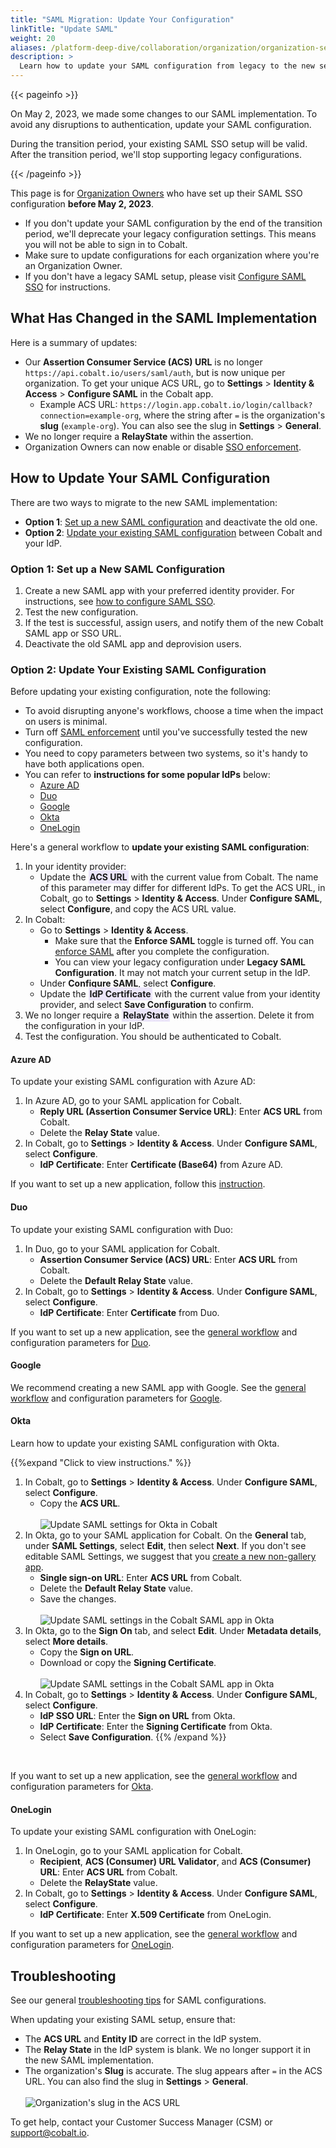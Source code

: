 ```yaml
---
title: "SAML Migration: Update Your Configuration"
linkTitle: "Update SAML"
weight: 20
aliases: /platform-deep-dive/collaboration/organization/organization-settings/saml-sso/saml-migration/
description: >
  Learn how to update your SAML configuration from legacy to the new setup.
---
```


{{< pageinfo >}}
<p>On May 2, 2023, we made some changes to our SAML implementation. To avoid any disruptions to authentication, update your SAML configuration.</p><p>During the transition period, your existing SAML SSO setup will be valid. After the transition period, we'll stop supporting legacy configurations.</p>
{{< /pageinfo >}}

This page is for [Organization Owners](/getting-started/glossary/#organization-owner) who have set up their SAML SSO configuration **before May 2, 2023**.

- If you don't update your SAML configuration by the end of the transition period, we'll deprecate your legacy configuration settings. This means you will not be able to sign in to Cobalt.
- Make sure to update configurations for each organization where you're an Organization Owner.
- If you don't have a legacy SAML setup, please visit [Configure SAML SSO](/platform-deep-dive/organization/organization-settings/saml-sso/) for instructions.

## What Has Changed in the SAML Implementation

Here is a summary of updates:

- Our **Assertion Consumer Service (ACS) URL** is no longer `https://api.cobalt.io/users/saml/auth`, but is now unique per organization. To get your unique ACS URL, go to **Settings** > **Identity & Access** > **Configure SAML** in the Cobalt app.
  - Example ACS URL: `https://login.app.cobalt.io/login/callback?connection=example-org`, where the string after `=` is the organization's **slug** (`example-org`). You can also see the slug in **Settings** > **General**.
- We no longer require a **RelayState** within the assertion.
- Organization Owners can now enable or disable [SSO enforcement](/platform-deep-dive/organization/organization-settings/saml-sso/#enforce-saml-sso).

## How to Update Your SAML Configuration

There are two ways to migrate to the new SAML implementation:

- **Option 1**: [Set up a new SAML configuration](#option-1-set-up-a-new-saml-configuration) and deactivate the old one.
- **Option 2**: [Update your existing SAML configuration](#option-2-update-your-existing-saml-configuration) between Cobalt and your IdP.

### Option 1: Set up a New SAML Configuration

1. Create a new SAML app with your preferred identity provider. For instructions, see [how to configure SAML SSO](/platform-deep-dive/organization/organization-settings/saml-sso/).
1. Test the new configuration.
1. If the test is successful, assign users, and notify them of the new Cobalt SAML app or SSO URL.
1. Deactivate the old SAML app and deprovision users.

### Option 2: Update Your Existing SAML Configuration

Before updating your existing configuration, note the following:

- To avoid disrupting anyone's workflows, choose a time when the impact on users is minimal.
- Turn off [SAML enforcement](/platform-deep-dive/organization/organization-settings/saml-sso/#enforce-saml-sso) until you've successfully tested the new configuration.
- You need to copy parameters between two systems, so it's handy to have both applications open.
- You can refer to **instructions for some popular IdPs** below:
  - [Azure AD](#azure-ad)
  - [Duo](#duo)
  - [Google](#google)
  - [Okta](#okta)
  - [OneLogin](#onelogin)

Here's a general workflow to **update your existing SAML configuration**:

1. In your identity provider:
    - Update the <span style="background-color: #ECE6FA; padding: 2px;">**ACS URL**</span> with the current value from Cobalt. The name of this parameter may differ for different IdPs. To get the ACS URL, in Cobalt, go to **Settings** > **Identity & Access**. Under **Configure SAML**, select **Configure**, and copy the ACS URL value.
1. In Cobalt:
    - Go to **Settings** > **Identity & Access**.
      - Make sure that the **Enforce SAML** toggle is turned off. You can [enforce SAML](/platform-deep-dive/organization/organization-settings/saml-sso/#enforce-saml-sso) after you complete the configuration.
      - You can view your legacy configuration under **Legacy SAML Configuration**. It may not match your current setup in the IdP.
    - Under **Configure SAML**, select **Configure**.
    - Update the <span style="background-color: #ECE6FA; padding: 2px;">**IdP Certificate**</span> with the current value from your identity provider, and select **Save Configuration** to confirm.
1. We no longer require a <span style="background-color: #ECE6FA; padding: 2px;">**RelayState**</span> within the assertion. Delete it from the configuration in your IdP.
1. Test the configuration. You should be authenticated to Cobalt.

#### Azure AD

To update your existing SAML configuration with Azure AD:

1. In Azure AD, go to your SAML application for Cobalt.
    - **Reply URL (Assertion Consumer Service URL)**: Enter **ACS URL** from Cobalt.
    - Delete the **Relay State** value.
1. In Cobalt, go to **Settings** > **Identity & Access**. Under **Configure SAML**, select **Configure**.
    - **IdP Certificate**: Enter **Certificate (Base64)** from Azure AD.

If you want to set up a new application, follow this [instruction](/platform-deep-dive/organization/organization-settings/saml-sso/#azure-ad).

#### Duo

To update your existing SAML configuration with Duo:

1. In Duo, go to your SAML application for Cobalt.
    - **Assertion Consumer Service (ACS) URL**: Enter **ACS URL** from Cobalt.
    - Delete the **Default Relay State** value.
1. In Cobalt, go to **Settings** > **Identity & Access**. Under **Configure SAML**, select **Configure**.
    - **IdP Certificate**: Enter **Certificate** from Duo.

If you want to set up a new application, see the [general workflow](/platform-deep-dive/organization/organization-settings/saml-sso/#general-configuration-workflow) and configuration parameters for [Duo](/platform-deep-dive/organization/organization-settings/saml-sso/#duo).

#### Google

We recommend creating a new SAML app with Google. See the [general workflow](/platform-deep-dive/organization/organization-settings/saml-sso/#general-configuration-workflow) and configuration parameters for [Google](/platform-deep-dive/organization/organization-settings/saml-sso/#google).

<!--
To update your existing SAML configuration with Google:

1. In Cobalt, go to **Settings** > **Identity & Access**. Under **Configure SAML**, select **Configure**.
    - **IdP Certificate**: Enter **Certificate** from the Google Admin console.
1. In the Google Admin console, go to your SAML application for Cobalt.
    - **ACS URL**: Enter **ACS URL** from Cobalt.
    - Delete the **Start URL** value (RelayState).-->

#### Okta

<!--
Instructions differ depending on how you've set up your Cobalt SAML app in Okta:

- [Non-gallery app](#non-gallery-saml-app-for-cobalt)
- [Gallery app for Cobalt](#gallery-saml-app-for-cobalt)

##### Non-gallery SAML App for Cobalt

Learn how to update your existing SAML configuration with Okta for a non-gallery Cobalt SAML app.
-->

Learn how to update your existing SAML configuration with Okta.

{{%expand "Click to view instructions." %}}

1. In Cobalt, go to **Settings** > **Identity & Access**. Under **Configure SAML**, select **Configure**.
    - Copy the **ACS URL**.<br><br>
    ![Update SAML settings for Okta in Cobalt](/deepdive/Cobalt-configuration-for-Okta-manual-app-1.png "Update SAML settings for Okta in Cobalt")
1. In Okta, go to your SAML application for Cobalt. On the **General** tab, under **SAML Settings**, select **Edit**, then select **Next**. If you don't see editable SAML Settings, we suggest that you [create a new non-gallery app](/platform-deep-dive/organization/organization-settings/saml-sso/#okta).
    - **Single sign-on URL**: Enter **ACS URL** from Cobalt.
    - Delete the **Default Relay State** value.
    - Save the changes.<br><br>
    ![Update SAML settings in the Cobalt SAML app in Okta](/deepdive/Cobalt-Okta-SAML-app-update-1.png "Update SAML settings in the Cobalt SAML app in Okta")
1. In Okta, go to the **Sign On** tab, and select **Edit**. Under **Metadata details**, select **More details**.
    - Copy the **Sign on URL**.
    - Download or copy the **Signing Certificate**.<br><br>
    ![Update SAML settings in the Cobalt SAML app in Okta](/deepdive/Cobalt-configuration-for-Okta-manual-app-2.png "Update SAML settings in the Cobalt SAML app in Okta")
1. In Cobalt, go to **Settings** > **Identity & Access**. Under **Configure SAML**, select **Configure**.
    - **IdP SSO URL**: Enter the **Sign on URL** from Okta.
    - **IdP Certificate**: Enter the **Signing Certificate** from Okta.
    - Select **Save Configuration**.
{{% /expand %}}
<br>

If you want to set up a new application, see the [general workflow](/platform-deep-dive/organization/organization-settings/saml-sso/#general-configuration-workflow) and configuration parameters for [Okta](/platform-deep-dive/organization/organization-settings/saml-sso/#okta).

<!--
##### Gallery SAML App for Cobalt

Learn how to update your existing SAML configuration with Okta for a [gallery Cobalt SAML app](https://www.okta.com/integrations/cobalt/).

{{%expand "Click to view instructions." %}}

1. In Cobalt, go to **Settings** > **Identity & Access**. Under **Configure SAML**, select **Configure**.
    - Copy the organization's **slug** that appears after `=` in the ACS URL. You can also see the slug in **Settings** > **General**.<br><br>
    ![Organization's slug in the ACS URL](/deepdive/slug-acs-url.png "Organization's slug in the ACS URL")
1. In Okta, go to your gallery SAML app for Cobalt. Select the **Sign On** tab, then select **Edit**.
    - Delete the **Default Relay State** value.<br><br>
    ![Delete the Default Relay State in your gallery Cobalt SAML app in Okta](/deepdive/Cobalt-configuration-for-Okta-preintegrated-app-3.png "Delete the Default Relay State in your gallery Cobalt SAML app in Okta")
    - Under **Metadata details**, select **More details**.
        - Copy the **Sign on URL**.
        - Download or copy the **Signing Certificate**.<br><br>
    ![Update your SAML configuration in a gallery Cobalt SAML app in Okta](/deepdive/Cobalt-configuration-for-Okta-manual-app-2.png "Update your SAML configuration in a gallery Cobalt SAML app in Okta")
    - Under **Advanced Sign-on Settings**, in the **Slug** field, enter your organization’s slug from Cobalt.<br><br>
    ![Enter your organization's slug in a gallery Cobalt SAML app in Okta](/deepdive/Cobalt-configuration-for-Okta-preintegrated-app-1.png "Enter your organization's slug in a gallery Cobalt SAML app in Okta")
    - Save the changes.<br><br>
1. In Cobalt, go to **Settings** > **Identity & Access**. Under **Configure SAML**, select **Configure**.
    - **IdP SSO URL**: Enter the **Sign on URL** from Okta.
    - **IdP Certificate**: Enter the **Signing Certificate** from Okta.
    - Select **Save Configuration**.<br><br>
    ![Update your SAML configuration in a gallery Cobalt SAML app](/deepdive/Cobalt-configuration-for-Okta-preintegrated-app-2.png "Update your SAML configuration in a gallery Cobalt SAML app")
{{% /expand %}}
-->

#### OneLogin

To update your existing SAML configuration with OneLogin:

1. In OneLogin, go to your SAML application for Cobalt.
    - **Recipient**, **ACS (Consumer) URL Validator**, and **ACS (Consumer) URL**: Enter **ACS URL** from Cobalt.
    - Delete the **RelayState** value.
1. In Cobalt, go to **Settings** > **Identity & Access**. Under **Configure SAML**, select **Configure**.
    - **IdP Certificate**: Enter **X.509 Certificate** from OneLogin.

If you want to set up a new application, see the [general workflow](/platform-deep-dive/organization/organization-settings/saml-sso/#general-configuration-workflow) and configuration parameters for [OneLogin](/platform-deep-dive/organization/organization-settings/saml-sso/#onelogin).

## Troubleshooting

See our general [troubleshooting tips](/platform-deep-dive/organization/organization-settings/saml-sso/#troubleshoot-your-saml-sso-configuration) for SAML configurations.

When updating your existing SAML setup, ensure that:

- The **ACS URL** and **Entity ID** are correct in the IdP system.
- The **Relay State** in the IdP system is blank. We no longer support it in the new SAML implementation.
- The organization's **Slug** is accurate. The slug appears after `=` in the ACS URL. You can also find the slug in **Settings** > **General**.<br><br>
![Organization's slug in the ACS URL](/deepdive/slug-acs-url.png "Organization's slug in the ACS URL")

To get help, contact your Customer Success Manager (CSM) or support@cobalt.io.
